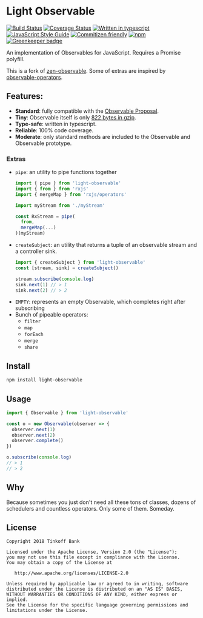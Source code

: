 # Light Observable
[![Build Status](https://travis-ci.org/dmitry-korolev/light-observable.svg?branch=master)](https://travis-ci.org/dmitry-korolev/light-observable) [![Coverage Status](https://coveralls.io/repos/github/dmitry-korolev/light-observable/badge.svg?branch=master)](https://coveralls.io/github/dmitry-korolev/light-observable?branch=master) [![Written in typescript](https://img.shields.io/badge/written_in-typescript-blue.svg)](https://www.typescriptlang.org/) [![JavaScript Style Guide](https://img.shields.io/badge/code_style-standard-brightgreen.svg)](https://standardjs.com) [![Commitizen friendly](https://img.shields.io/badge/commitizen-friendly-brightgreen.svg)](http://commitizen.github.io/cz-cli/) [![npm](https://img.shields.io/npm/v/light-observable.svg)](https://www.npmjs.com/package/light-observable) [![Greenkeeper badge](https://badges.greenkeeper.io/dmitry-korolev/light-observable.svg)](https://greenkeeper.io/)

An implementation of Observables for JavaScript. Requires a Promise polyfill.

This is a fork of [zen-observable](https://github.com/zenparsing/zen-observable). Some of extras are inspired by [observable-operators](https://github.com/nmuldavin/ObservableOperators).

## Features:
* **Standard**: fully compatible with the [Observable Proposal](https://github.com/tc39/proposal-observable).
* **Tiny**: Observable itself is only [822 bytes in gzip](.size-limit.js).
* **Type-safe**: written in typescript.
* **Reliable**: 100% code coverage.
* **Moderate**: only standard methods are included to the Observable and Observable prototype.

### Extras
* `pipe`: an utility to pipe functions together
    ```js
    import { pipe } from 'light-observable'
    import { from } from 'rxjs'
    import { mergeMap } from 'rxjs/operators'
  
    import myStream from './myStream'
  
    const RxStream = pipe(
      from,
      mergeMap(...)
    )(myStream)
    ```
* `createSubject`: an utility that returns a tuple of an observable stream and a controller sink.
    ```js
    import { createSubject } from 'light-observable'
    const [stream, sink] = createSubject()
  
    stream.subscribe(console.log)
    sink.next(1) // > 1
    sink.next(2) // > 2
    ```
* `EMPTY`: represents an empty Observable, which completes right after subscribing
* Bunch of pipeable operators:
    * `filter`
    * `map`
    * `forEach`
    * `merge`
    * `share`

## Install
```bash
npm install light-observable
```

## Usage
```js
import { Observable } from 'light-observable'

const o = new Observable(observer => {
  observer.next(1)
  observer.next(2)
  observer.complete()
})

o.subscribe(console.log)
// > 1
// > 2
```

## Why
Because sometimes you just don't need all these tons of classes, dozens of schedulers and countless operators. Only some of them. Someday.

## License
```
Copyright 2018 Tinkoff Bank

Licensed under the Apache License, Version 2.0 (the "License");
you may not use this file except in compliance with the License.
You may obtain a copy of the License at

   http://www.apache.org/licenses/LICENSE-2.0

Unless required by applicable law or agreed to in writing, software
distributed under the License is distributed on an "AS IS" BASIS,
WITHOUT WARRANTIES OR CONDITIONS OF ANY KIND, either express or implied.
See the License for the specific language governing permissions and
limitations under the License.
```
